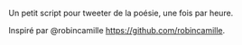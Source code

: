 Un petit script pour tweeter de la poésie, une fois par heure.

Inspiré par @robincamille https://github.com/robincamille.